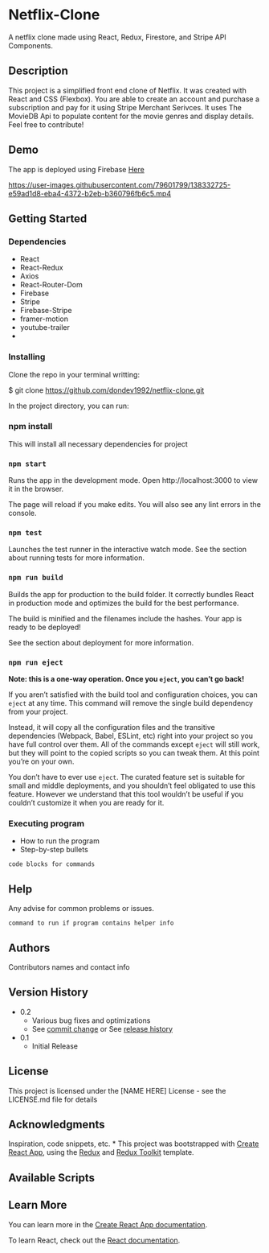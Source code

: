 # Netflix-Clone

A netflix clone made using React, Redux, Firestore, and Stripe API Components.

## Description

This project is a simplified front end clone of Netflix. It was created with React and CSS (Flexbox). You are able to create an account and purchase a subscription and pay for it using Stripe Merchant Serivces. It uses The MovieDB Api to populate content for the movie genres and display details. Feel free to contribute!


## Demo


The app is deployed using Firebase [Here](https://site-flicks.vercel.app)




https://user-images.githubusercontent.com/79601799/138332725-e59ad1d8-eba4-4372-b2eb-b360796fb6c5.mp4


## Getting Started

### Dependencies

* React
* React-Redux
* Axios
* React-Router-Dom
* Firebase
* Stripe
* Firebase-Stripe
* framer-motion
* youtube-trailer
* 

### Installing

Clone the repo in your terminal writting:

$ git clone https://github.com/dondev1992/netflix-clone.git

In the project directory, you can run:

### npm install

This will install all necessary dependencies for project

### `npm start`
Runs the app in the development mode.
Open http://localhost:3000 to view it in the browser.

The page will reload if you make edits.
You will also see any lint errors in the console.

### `npm test`
Launches the test runner in the interactive watch mode.
See the section about running tests for more information.

### `npm run build`
Builds the app for production to the build folder.
It correctly bundles React in production mode and optimizes the build for the best performance.

The build is minified and the filenames include the hashes.
Your app is ready to be deployed!

See the section about deployment for more information.

### `npm run eject`

**Note: this is a one-way operation. Once you `eject`, you can’t go back!**

If you aren’t satisfied with the build tool and configuration choices, you can `eject` at any time. This command will remove the single build dependency from your project.

Instead, it will copy all the configuration files and the transitive dependencies (Webpack, Babel, ESLint, etc) right into your project so you have full control over them. All of the commands except `eject` will still work, but they will point to the copied scripts so you can tweak them. At this point you’re on your own.

You don’t have to ever use `eject`. The curated feature set is suitable for small and middle deployments, and you shouldn’t feel obligated to use this feature. However we understand that this tool wouldn’t be useful if you couldn’t customize it when you are ready for it.

### Executing program

* How to run the program
* Step-by-step bullets
```
code blocks for commands
```

## Help

Any advise for common problems or issues.
```
command to run if program contains helper info
```

## Authors

Contributors names and contact info



## Version History

* 0.2
    * Various bug fixes and optimizations
    * See [commit change]() or See [release history]()
* 0.1
    * Initial Release

## License

This project is licensed under the [NAME HERE] License - see the LICENSE.md file for details

## Acknowledgments

Inspiration, code snippets, etc.
* 
This project was bootstrapped with [Create React App](https://github.com/facebook/create-react-app), using the [Redux](https://redux.js.org/) and [Redux Toolkit](https://redux-toolkit.js.org/) template.

## Available Scripts


## Learn More

You can learn more in the [Create React App documentation](https://facebook.github.io/create-react-app/docs/getting-started).

To learn React, check out the [React documentation](https://reactjs.org/).
